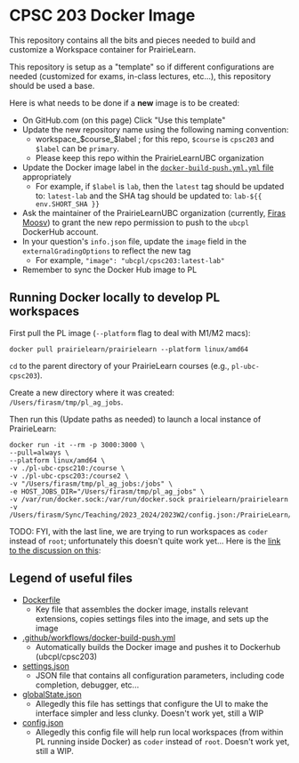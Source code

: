 # CPSC 203 Docker Image

This repository contains all the bits and pieces needed to build and customize a Workspace container for PrairieLearn.

This repository is setup as a "template" so if different configurations are needed (customized for exams, in-class lectures, etc...), this repository should be used a base.

Here is what needs to be done if a **new** image is to be created:

- On GitHub.com (on this page) Click "Use this template"
- Update the new repository name using the following naming convention:
    - workspace_$course_$label ; for this repo, `$course` is `cpsc203` and `$label` can be `primary`.
    - Please keep this repo within the PrairieLearnUBC organization
- Update the Docker image label in the [`docker-build-push.yml.yml` file](https://github.com/PrairieLearnUBC/workspace_cpsc203/blob/main/.github/workflows/docker-build-push.yml#L28-L29) appropriately
    - For example, if `$label` is `lab`, then the `latest` tag should be updated to: `latest-lab` and the SHA tag should be updated to: `lab-${{ env.SHORT_SHA }}`
- Ask the maintainer of the PrairieLearnUBC organization (currently, [Firas Moosv](firas.moosvi@ubc.ca)) to grant the new repo permission to push to the `ubcpl` DockerHub account.
- In your question's `info.json` file, update the `image` field in the `externalGradingOptions` to reflect the new tag
    - For example, `"image": "ubcpl/cpsc203:latest-lab"`
- Remember to sync the Docker Hub image to PL

## Running Docker locally to develop PL workspaces

First pull the PL image (`--platform` flag to deal with M1/M2 macs):

```
docker pull prairielearn/prairielearn --platform linux/amd64
```

`cd` to the parent directory of your PrairieLearn courses (e.g., `pl-ubc-cpsc203`).

Create a new directory where it was created: `/Users/firasm/tmp/pl_ag_jobs`.

Then run this (Update paths as needed) to launch a local instance of PrairieLearn:

```
docker run -it --rm -p 3000:3000 \
--pull=always \
--platform linux/amd64 \
-v ./pl-ubc-cpsc210:/course \
-v ./pl-ubc-cpsc203:/course2 \
-v "/Users/firasm/tmp/pl_ag_jobs:/jobs" \
-e HOST_JOBS_DIR="/Users/firasm/tmp/pl_ag_jobs" \
-v /var/run/docker.sock:/var/run/docker.sock prairielearn/prairielearn
-v /Users/firasm/Sync/Teaching/2023_2024/2023W2/config.json:/PrairieLearn/config.json
```

TODO: FYI, with the last line, we are trying to run workspaces as `coder` instead of `root`; unfortunately this doesn't quite work yet...
Here is the [link to the discussion on this](https://github.com/PrairieLearn/PrairieLearn/discussions/8897):

## Legend of useful files

- [Dockerfile](Dockerfile)
    - Key file that assembles the docker image, installs relevant extensions, copies settings files into the image, and sets up the image
- [.github/workflows/docker-build-push.yml](.github/workflows/docker-build-push.yml)
    - Automatically builds the Docker image and pushes it to Dockerhub (ubcpl/cpsc203)
- [settings.json](settings.json)
    - JSON file that contains all configuration parameters, including code completion, debugger, etc...
- [globalState.json](globalState.json)
    - Allegedly this file has settings that configure the UI to make the interface simpler and less clunky. Doesn't work yet, still a WIP
- [config.json](config.json)
    - Allegedly this config file will help run local workspaces (from within PL running inside Docker) as `coder` instead of `root`. Doesn't work yet, still a WIP.

